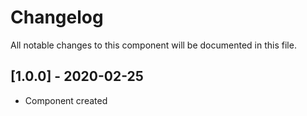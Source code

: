 # Changelog
All notable changes to this component will be documented in this file.

## [1.0.0] - 2020-02-25
- Component created
